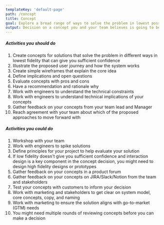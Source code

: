 ```yaml
---
templateKey: 'default-page'
path: /concept
title: Concept
goal: Explore a broad range of ways to solve the problem in lowest possible fidelity that can give you sufficient confidence to decide on which direction to go. Not everything needs to be figured out, but you should cross the threshold where you feel confident that this is the right solution and you're not missing out on opportunities.
output: Decision on a concept you and your team believes is going to be the right solution for the problem. The Concept should be written either as a Notion or Confluence doc that can be shared and referenced later.
---
```

##### Activities you should do

1. Create concepts for solutions that solve the problem in different ways in lowest fidelity that can give you sufficient confidence
2. Illustrate the proposed user journey and how the system works
3. Create simple wireframes that explain the core idea
4. Define implications and open questions
5. Evaluate concepts with pros and cons
6. Have a recommendation and rationale why
7. Work with engineers to understand the technical constraints
8. Work with engineers to understand technical implications of your concepts
9. Gather feedback on your concepts from your team lead and Manager
10. Reach agreement with your team about which of the proposed approaches to move forward with

##### Activities you could do

1. Workshop with your team
2. Work with engineers to spike solutions
3. Define principles for your project to help evaluate your solution
4. If low fidelity doesn't give you sufficient confidence and interaction design is a key component in the concept decision, you might need to design high fidelity designs or prototypes
5. Gather feedback on your concepts in a product forum
6. Gather feedback on your concepts on JIRA/Slack/Notion from the team and stakeholders
7. Test your concepts with customers to inform your decision
8. Work with marketing and stakeholders to get clear on system model, core concepts, copy, and naming
9. Work with marketing to ensure the solution aligns with go-to-market (GTM) needs
10. You might need multiple rounds of reviewing concepts before you can make a decision